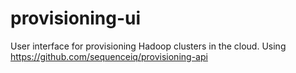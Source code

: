 provisioning-ui
===============

User interface for provisioning Hadoop clusters in the cloud. Using https://github.com/sequenceiq/provisioning-api

